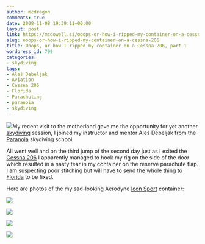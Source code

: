 ```yaml
---
author: mcdragon
comments: true
date: 2008-11-08 19:39:11+00:00
layout: post
link: https://mcdowell.si/ooops-or-how-i-ripped-my-container-on-a-cessna-206-799.html
slug: ooops-or-how-i-ripped-my-container-on-a-cessna-206
title: Ooops, or how I ripped my container on a Cessna 206, part 1
wordpress_id: 799
categories:
- skydiving
tags:
- Aleš Debeljak
- Aviation
- Cessna 206
- Florida
- Parachuting
- paranoia
- skydiving
---
```


[![](https://img.mcdowell.si/2008/11/pa1900231-1-150x150.jpg)](https://img.mcdowell.si/2008/11/pa1900231.jpg)My recent visit to the motherland gave me the opportunity for yet another [skydiving](http://en.wikipedia.org/wiki/Parachuting) session, I joined my instructor and mentor Aleš Debeljak from the [Paranoia](https://mcdowell.si/?s=paranoia) skydiving school.

All went well and on the third jump of the second day just as I exited the [Cessna 206](http://en.wikipedia.org/wiki/Cessna_206) I apparently managed to hook my rig on the side of the door which resulted in a nasty tear in my container on the reserve parachute flap. I am suspecting poor stitching but will have to send the whole thing to [Florida](http://en.wikipedia.org/wiki/Florida) to be fixed.

Here are photos of the my sad-looking Aerodyne [Icon Sport](http://en.wikipedia.org/wiki/Icon_Sport) container:

[![](https://img.mcdowell.si/2008/11/pa1900221-1.jpg)](https://img.mcdowell.si/2008/11/pa1900221.jpg)

[![](https://img.mcdowell.si/2008/11/pa1900211-1.jpg)](https://img.mcdowell.si/2008/11/pa1900211.jpg)

[![](https://img.mcdowell.si/2008/11/pa1900201-1.jpg)](https://img.mcdowell.si/2008/11/pa1900201.jpg)

[![](https://img.mcdowell.si/2008/11/pa1900191-1.jpg)](https://img.mcdowell.si/2008/11/pa1900191.jpg)


